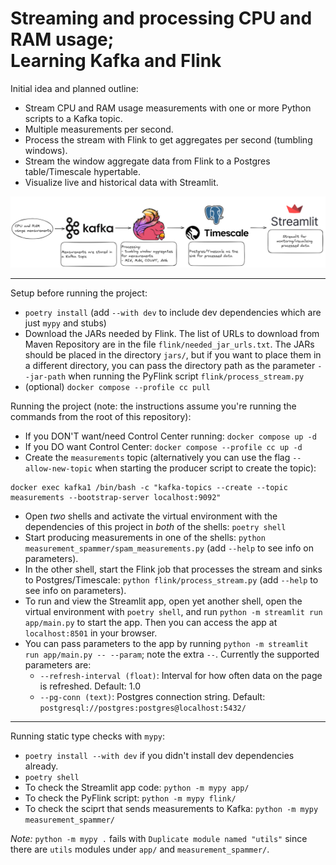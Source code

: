 # Streaming and processing CPU and RAM usage; <br/> Learning Kafka and Flink

Initial idea and planned outline:
- Stream CPU and RAM usage measurements with one or more Python scripts to a Kafka topic.
- Multiple measurements per second.
- Process the stream with Flink to get aggregates per second (tumbling windows).
- Stream the window aggregate data from Flink to a Postgres table/Timescale hypertable.
- Visualize live and historical data with Streamlit.

![Project diagram](./diagram.png)

---

Setup before running the project:
- `poetry install` (add `--with dev` to include dev dependencies which are just `mypy` and stubs)
- Download the JARs needed by Flink. The list of URLs to download from Maven Repository are in the file `flink/needed_jar_urls.txt`. The JARs should be placed in the directory `jars/`, but if you want to place them in a different directory, you can pass the directory path as the parameter `--jar-path` when running the PyFlink script `flink/process_stream.py`
- (optional) `docker compose --profile cc pull`

Running the project (note: the instructions assume you're running the commands from the root of this repository):
- If you DON'T want/need Control Center running: `docker compose up -d`
- If you DO want Control Center: `docker compose --profile cc up -d`
- Create the `measurements` topic (alternatively you can use the flag `--allow-new-topic` when starting the producer script to create the topic):
```
docker exec kafka1 /bin/bash -c "kafka-topics --create --topic measurements --bootstrap-server localhost:9092"
```
- Open _two_ shells and activate the virtual environment with the dependencies of this project in _both_ of the shells: `poetry shell`
- Start producing measurements in one of the shells: `python measurement_spammer/spam_measurements.py` (add `--help` to see info on parameters).
- In the other shell, start the Flink job that processes the stream and sinks to Postgres/Timescale: `python flink/process_stream.py` (add `--help` to see info on parameters).
- To run and view the Streamlit app, open yet another shell, open the virtual environment with `poetry shell`, and run `python -m streamlit run app/main.py` to start the app. Then you can access the app at `localhost:8501` in your browser.
- You can pass parameters to the app by running `python -m streamlit run app/main.py -- --param`; note the extra `--`. Currently the supported parameters are:
  - `--refresh-interval (float)`: Interval for how often data on the page is refreshed. Default: 1.0
  - `--pg-conn (text)`: Postgres connection string. Default: `postgresql://postgres:postgres@localhost:5432/`

---

Running static type checks with `mypy`:
- `poetry install --with dev` if you didn't install dev dependencies already.
- `poetry shell`
- To check the Streamlit app code: `python -m mypy app/`
- To check the PyFlink script: `python -m mypy flink/`
- To check the sciprt that sends measurements to Kafka: `python -m mypy measurement_spammer/`

*Note:* `python -m mypy .` fails with `Duplicate module named "utils"` since there are `utils` modules under `app/` and `measurement_spammer/`.
